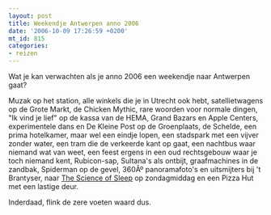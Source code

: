 ```yaml
---
layout: post
title: Weekendje Antwerpen anno 2006
date: '2006-10-09 17:26:59 +0200'
mt_id: 815
categories:
- reizen
---
```

Wat je kan verwachten als je anno 2006 een weekendje naar Antwerpen gaat?

Muzak op het station, alle winkels die je in Utrecht ook hebt, satellietwagens op de Grote Markt, de Chicken Mythic, rare woorden voor normale dingen, "Ik vind je lief" op de kassa van de HEMA, Grand Bazars en Apple Centers, experimentele dans en De Kleine Post op de Groenplaats, de Schelde, een prima hotelkamer, maar wel een eindje lopen, een stadspark met een vijver zonder water, een tram die de verkeerde kant op gaat, een nachtbus waar niemand wat van weet, een feest ergens in een oud rechtsgebouw waar je toch niemand kent, Rubicon-sap, Sultana's als ontbijt, graafmachines in de zandbak, Spiderman op de gevel, 360Âº panoramafoto's en uitsmijters bij 't Brantyser, naar <a href="http://www.imdb.com/title/tt0354899/">The Science of Sleep</a> op zondagmiddag en een Pizza Hut met een lastige deur.

Inderdaad, flink de zere voeten waard dus.
